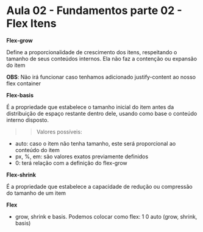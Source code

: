 # Aula 02 - Fundamentos parte 02 - **Flex Itens**

**Flex-grow**

Define a proporcionalidade de crescimento dos itens, respeitando o tamanho de seus conteúdos internos.
Ela não faz a contenção ou expansão do item

**OBS**: Não irá funcionar caso tenhamos adicionado justify-content ao nosso flex container

**Flex-basis**

É a propriedade que estabelece o tamanho inicial do item antes da distribuição de espaço restante dentro dele, usando como base o conteúdo interno disposto.

>>Valores possíveis:
- auto: caso o item não tenha tamanho, este será proporcional ao conteúdo do item
- px, %, em: são valores exatos previamente definidos 
- 0: terá relação com a definição do flex-grow

**Flex-shrink**

É a propriedade que estabelece a capacidade de redução ou compressão do tamanho de um item

**Flex**

- grow, shrink e basis. Podemos colocar como flex: 1 0 auto (grow, shrink, basis)

